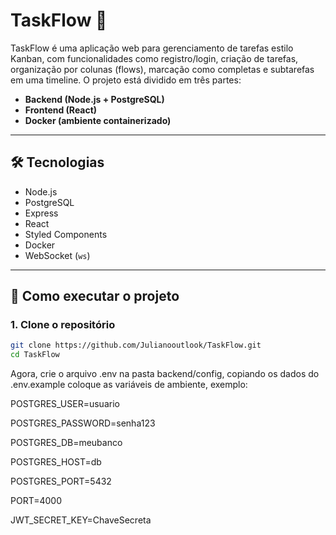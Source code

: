 # TaskFlow 🧩

TaskFlow é uma aplicação web para gerenciamento de tarefas estilo Kanban, com funcionalidades como registro/login, criação de tarefas, organização por colunas (flows), marcação como completas e subtarefas em uma timeline. O projeto está dividido em três partes:

- **Backend (Node.js + PostgreSQL)**
- **Frontend (React)**
- **Docker (ambiente containerizado)**

---

## 🛠️ Tecnologias

- Node.js
- PostgreSQL
- Express
- React
- Styled Components
- Docker
- WebSocket (`ws`)

---

## 🚀 Como executar o projeto

### 1. Clone o repositório

```bash
git clone https://github.com/Julianooutlook/TaskFlow.git
cd TaskFlow
````
Agora, crie o arquivo .env na pasta backend/config, copiando os dados do .env.example coloque as variáveis de ambiente, exemplo:

POSTGRES_USER=usuario

POSTGRES_PASSWORD=senha123

POSTGRES_DB=meubanco

POSTGRES_HOST=db

POSTGRES_PORT=5432

PORT=4000

JWT_SECRET_KEY=ChaveSecreta














